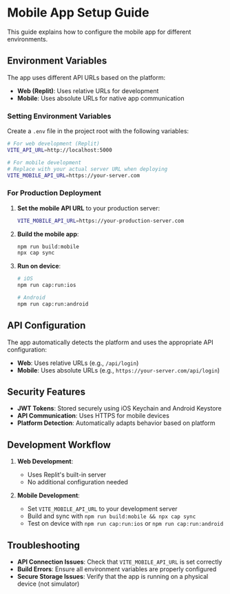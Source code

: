 # Mobile App Setup Guide

This guide explains how to configure the mobile app for different environments.

## Environment Variables

The app uses different API URLs based on the platform:

- **Web (Replit)**: Uses relative URLs for development
- **Mobile**: Uses absolute URLs for native app communication

### Setting Environment Variables

Create a `.env` file in the project root with the following variables:

```bash
# For web development (Replit)
VITE_API_URL=http://localhost:5000

# For mobile development
# Replace with your actual server URL when deploying
VITE_MOBILE_API_URL=https://your-server.com
```

### For Production Deployment

1. **Set the mobile API URL** to your production server:
   ```bash
   VITE_MOBILE_API_URL=https://your-production-server.com
   ```

2. **Build the mobile app**:
   ```bash
   npm run build:mobile
   npx cap sync
   ```

3. **Run on device**:
   ```bash
   # iOS
   npm run cap:run:ios
   
   # Android
   npm run cap:run:android
   ```

## API Configuration

The app automatically detects the platform and uses the appropriate API configuration:

- **Web**: Uses relative URLs (e.g., `/api/login`)
- **Mobile**: Uses absolute URLs (e.g., `https://your-server.com/api/login`)

## Security Features

- **JWT Tokens**: Stored securely using iOS Keychain and Android Keystore
- **API Communication**: Uses HTTPS for mobile devices
- **Platform Detection**: Automatically adapts behavior based on platform

## Development Workflow

1. **Web Development**: 
   - Uses Replit's built-in server
   - No additional configuration needed

2. **Mobile Development**:
   - Set `VITE_MOBILE_API_URL` to your development server
   - Build and sync with `npm run build:mobile && npx cap sync`
   - Test on device with `npm run cap:run:ios` or `npm run cap:run:android`

## Troubleshooting

- **API Connection Issues**: Check that `VITE_MOBILE_API_URL` is set correctly
- **Build Errors**: Ensure all environment variables are properly configured
- **Secure Storage Issues**: Verify that the app is running on a physical device (not simulator)
